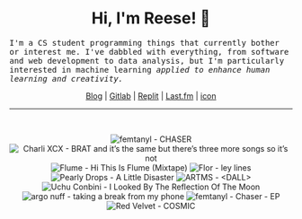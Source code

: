<h1 align="center">Hi, I'm Reese! 👋</h1>

<p><samp>I'm a CS student programming things that currently bother or interest me. I've dabbled with everything, from software and web development to data analysis, but I'm particularly interested in machine learning <i>applied to enhance human learning and creativity.</i></p></samp>

<p align="center">
 <a href="https://renys.dev">Blog</a> | <a href="https://gitlab.com/renys">Gitlab</a> | <a href="https://replit.com/@renys">Replit</a> | <a href="https://last.fm/user/emperte">Last.fm</a> | <a href="https://picrew.me/en/image_maker/2243240">icon</a>
</p>

<hr class="dotted">
<br>
<!-- lastfm -->
<p align="center"><img src="https://lastfm.freetls.fastly.net/i/u/64s/4e5ba7facc1697bd9d8bdd68ffcb35a8.jpg" title="femtanyl - CHASER"> <img src="https://lastfm.freetls.fastly.net/i/u/64s/3ea7ab4c796d8cc53a017bc25db62581.jpg" title="Charli XCX - BRAT and it’s the same but there’s three more songs so it’s not"> <img src="https://lastfm.freetls.fastly.net/i/u/64s/9961f537b54645da30efd8f3d7346ec5.jpg" title="Flume - Hi This Is Flume (Mixtape)"> <img src="https://lastfm.freetls.fastly.net/i/u/64s/afe06c1648cf6f16030bb9cd5639a52f.jpg" title="Flor - ley lines"> <img src="https://lastfm.freetls.fastly.net/i/u/64s/c4402de8ce5aa7c48bc48a2ea7438050.png" title="Pearly Drops - A Little Disaster"> <img src="https://lastfm.freetls.fastly.net/i/u/64s/59e20f55e99e17c6630b7cdc246ae271.jpg" title="ARTMS - <DALL>"> <img src="https://lastfm.freetls.fastly.net/i/u/64s/aa6a03b50a61fd8d43904497235c15fb.jpg" title="Uchu Conbini - I Looked By The Reflection Of The Moon"> <img src="https://lastfm.freetls.fastly.net/i/u/64s/96decf7d5e4e22d314dec6ed5391f57e.jpg" title="argo nuff - taking a break from my phone"> <img src="https://lastfm.freetls.fastly.net/i/u/64s/e0a00cdff3d9f0ba9fb437b0087a70f8.jpg" title="femtanyl - Chaser - EP"> <img src="https://lastfm.freetls.fastly.net/i/u/64s/92cb6d4c5f63a8273333f6edb3862dd3.jpg" title="Red Velvet - COSMIC"> </p>

